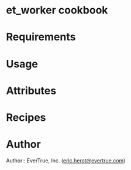 # et_worker cookbook

# Requirements

# Usage

# Attributes

# Recipes

# Author

Author:: EverTrue, Inc. (<eric.herot@evertrue.com>)
